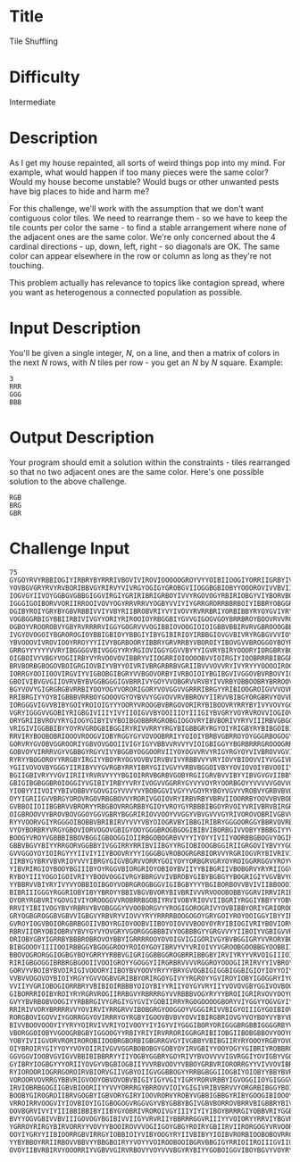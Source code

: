 # Title

Tile Shuffling

# Difficulty 

Intermediate

# Description

As I get my house repainted, all sorts of weird things pop into my mind. For example, what would happen if too many pieces were the same color? Would my house become unstable? Would bugs or other unwanted pests have big places to hide and harm me? 

For this challenge, we'll work with the assumption that we don't want contiguous color tiles. We need to rearrange them - so we have to keep the tile counts per color the same - to find a stable arrangement where none of the adjacent ones are the same color. We're only concerned about the 4 cardinal directions - up, down, left, right - so diagonals are OK. The same color can appear elsewhere in the row or column as long as they're not touching.

This problem actually has relevance to topics like contagion spread, where you want as heterogenous a connected population as possible. 

# Input  Description

You'll be given a single integer, *N*, on a line, and then a matrix of colors in the next *N* rows, with *N* tiles per row - you get an *N* by *N* square. Example:

    3
    RRR
    GGG
    BBB

# Output Description

Your program should emit a solution within the constraints - tiles rearranged so that no two adjacent ones are the same color. Here's one possible solution to the above challenge. 

    RGB
    BRG
    GBR

# Challenge Input

    75
    GYGOYRVYRBBIOGIYIRBRYBYRRRIVBOVIVIROVIOOOOOGROYVYYOIBIIOOGIYORRIIGRBYIVYOI
    YOVBGVGRYRVYRVBORIBBVGYRIRVYVIVRGYOGIGYGROBGVIIOGGBGBIOBYYOOOROVIVVBVIIRBY
    IOGVGYIIVOYGGBGVGBBGIGGVIRGIYGRIRIBRIGRBOYIVVYRGOVOGYRBIRIOBGYVIYBORVBOVIB
    IGGGIGOIBORVVORIIRROOIVOVYOGYRRVRRVYOGBYVVIYIYGRRGRORRBBRBOIYIBBRYOBGGRRBR
    OGIBYROIYGRYBYGBVRBBIVVIYVBYRIIBROBVRIYVYIVOVYRVRRBRIYORBIBBYRYOYGVIYRYROY
    VOGBGGRBIGYBBIIRBIVIVGYYORIYRIROOIOYRBGGBIYGVVGIGOGVGOYBRRBROYBOOVRVVROBYI
    OGBOYVROOROBVYGBYRVRRRRVIGGYGOGRVVVOGIBBIOVOOGIOIOIGBBVBBIRVRVGBROOOGBBRIY
    IVGYOVOGOIYBGROROGIOYBBIGBIOYYBBGIYIBYGIBIRIOYIRBBGIOVGVBIVRYRGBGVVVIOYVGI
    YBVOOOVIVROVIOOYRROYYYIIVYBGRBOORYIBBRYGRVRRBYVBOROIYIBOVGVVBROGGOYBOYRVOR
    GRRGYYYYYYVVRYIBGGGGVBIVGGGYYRYRGIOVIGGYGGVVBYYYIGVRYBIRYOOORYIORGBRYBGGGR
    OIGBOIVYVBGYVOGIIRBYVYRVOOVOVIBBRYVIIOGRRIOIOOOOBVVIOIRGIYIOOBRRRBIBGGRYRY
    BRVBORBGBOGOVBOIGRGIOVBIYVBYYOIVRIVBRGRBRBVGRIIBVVVOVVRYIVYRYYYOOOOIROGYRV
    IORRGYOOIIOOVIRGVIYVIGBOBGIBGRYVVBGOVORBYIVRBOIOIYBGIBGVIVGGOVBVRBOVYIGBIO
    GBOIVIBVGVGIIOVRVBYBVGGBGGGIGVBRRIVYGOYVVOBGRVVRVBYIVVRBYOBBOOBRYBRROOVRGO
    BGYVOVYGIGRGRGBVRRBIYOOYOGYVORORIGORYVOVGGVVGRRRIBRGYYRIBIOOGROIGVVVOVROBI
    RRIBRGIYYOYBIGBBBVRRBOYGOOOVGYOYBVVYGGVOVVRVBBROVYIIRVVBIBGYORGBRVYOVVBRIR
    IORGGGVIGVVBIBYGOIYROIOIGYYYOORYVROOGBVBRGOVORIRYBIBOOVRYRRYBYIVYVOVYGGGIG
    VGRYIGGGVVGOBIYRIGBGIVIIIYIVYIIOIGVVBYOOIIIOYIIIGIYBVGRYVOYRVROVVIOGIOVOVY
    ORYGRIIBVROVYRYGIOGYGIBYIVYBOIBGOBBRRGROBGIOGOVRYIBVBORIVYRYVIIIRBVGBGGBOO
    VRIGIVIGGBBIBYYOYRVGROGBIBGGIRYRIVVRRYYRGYBIGBBGRYRGYOIYRIGBYRYBIBGOIBIVOY
    RRVIRYBOOBOBRIOOOVROOGVIOBYRGGYGYVOVOOBRRIYYOIOIYBRBVGBRROYOYGGGRBOGOGYYIY
    GORVRYGVOBVGGROORIYGBVOVGOOIIVIGYIGYVBBVVRVVYVIOIGBIGGYYBGRBRRRGROOOGRRVRG
    GOBVOYVIRRRVGYVGBBGYRGYVIVYBGGBYOGGOORVIIYOYOGVVRVYRIGYRGYOYVIVBROVVGVIOVR
    RYRYYBOGOROYYRRGBYIRGIYYBOYRYOGVOVBVIRVBVIVYRBBVVYVRYIOVYBIOOVVIYVGGIVBOGB
    YGIIVOVOVBYGGGYIIRIBYVYGVRGBYRRYIBRYGIIVGVYVRBVBGGOIVBYYOVIOVOIYBVOOIIYBGB
    BGIIGBIVRYYVGVIIRIIYRVRVYYYYBGIOIRRVBGRBVGOBYRGIIGRVBVVIBYYIBVGVGVIIBBYBVR
    GBIGIBGBGGBROIOGGIYVGIBIYIRBYYVRYIVOGVVGGRRYGYVYVOYRYOORBGOYYVVVVVGOVVGBIO
    YIOBYYIIVOIYYBIVOBBVYGOVGIGYVVVYVYBOBGGVIVGYYVGOYRYBOYVGVYVROBVYGRBVBVOIRV
    OYYIGRIIGVVBRGYOROVRGOVRBGBOVVYRORIVGOIOVRYIRBVRBYVBRVIIOORRBYOOVVBVBOBBOO
    GVBBOIIOIIBGBRVVBRORYYRBGBOVRRGRBBYGIOYVROYGYRBBBIBGOYRVOIYVRIVBRVBIRGROII
    OIGBROOVVYBROVBOVGGOYGGVGBRYBGGRIRIOVVOOYVVGGYVBVGVVVGYRIVOROVOBRIVGBVVRVG
    RYYVOORVGIYRGGGOIBOBBVBRIBIRVYVVYVBYOIOGRVBYIBBGIRIBRYGGGOORGGYBBRVOVRBGBG
    VYOYBORBRYVRGYGBOVIORVOGOVGBIGYOOYGGGBROGBGOGIBIBVIBORBGIVVOBYYBBBGIYYVGBI
    BOOGYVROYVGBBBIBBOVBGGIGBOOGGIOIIRBGOBOGRBVVYYIYOYYIVIIYOORBBGBOGVYOGIRYYR
    GBBVBGVYBIYYRRGORVGGBBYIVGGIRRYRRIBVIIBGYYRGIOBIOOGBGGIRIIGRGOVIYBVYYGOIOI
    GVVGGOYOYIOIRGYYYIIVIYIIYBOOVRYYYIGGGBGVROBOGRGRBIORVVYRGRIOGVRYBIVRIVIRVR
    IIRBYGYBRYVBVRIOYVVYIBRGYGIGVBGRVVORRYGOIYOYYORBGRVGRYOYROIGGRRGGVYROYVVVO
    YIBVRIRGIOYBOOYBGIIIBYOYRGGVBIORGRIOYOBIOYBVIIYYBIBGRIIVBOBGRVYRYRIIGGVIGR
    RYBOYIIIYOGOIGOIVRIYYBOOVOGGIVRGYBBRGVVIVBROBYGIBYBGBGYYBOGRIGIYVGVBVYGOVO
    YYBBRVVBIYRYIVYVYOBBIOIBGOYVOBRGROGBGGVIGIBGBYYYYBGIBORBOVVBVIVIIBBOOOIOIR
    BIBRIIIGGGYRGGRIOBYIBYYBROYYBBIVBGVBVORYBIVBRIVVVRVOOOBOBBYGGRVIRRVIRIBOGG
    OYORYRGBVRIYGOVGIVIYOROOGGVVROBRRBGOBIYRVIVOBYRIOVVIIBGRIYRGGIYBBYYYOBVYVB
    RRVIYIBIIVOGYBVYRBRVYBVOBGGGYVVOOBORGVYYROGIGOROGRIVYOVBIBBYORIYGRIOROOIYB
    GRYOGBGROGGBVGBVVIGBGVYRBVRYVIOVVYRYYRRRRBOOGOGOYGRYGOIYROYOOIGGYIBYYIRGGV
    GVROYIOGVBOIORGBRBGOIIVBOYRGIOYOOBVIIBOYOIOVVVBOOYOYRYIBIOGIVRIYBOVIORVBOY
    RBRVIIORYOBIOBRVYBVYGYVYOVGRYVGORGGGBBBIVYOGBBBGYYGRGVVYYIIBOIYVGBIGVVRBRB
    ORIOBYGBYIGRRBYBBBROBROVOYBBYIGRRRROOYOVOIGVIGIGORIVGYBVBGGIGRYVVRORYBOIVY
    BIBGOOOYIIIIOOIRBBGGYBGOGGROOYROIOYGOYIBRVYVYVRIOIVYVGROOBGOOBBGYOOBBIIIRI
    BBOVOGRORGGIOGBGYBOYGRRYYRBBVGIGRIGGBBGGROGBRRIBBGBYIRVIYRYYVRVOIGIIIOIOGO
    RIRIGBGOGGIBRBRGBGOOIIVOOIGROYYGOGGYIIRGRBRVVVVRGGROYOOOGIIRIRVYYIVBROYIRB
    GORVYVBOIBYBVOIRIGIVOOORYIIBOYBVYOOVYRYYYBRYGVOGBIGIGGBIGGBIGIOYIOYYOIYOIO
    VVBVVOGOVOYBIOIYRGYYGVVOGBVGRIBBYORIRGOYGIVYYRGROYYGVIROYIOBYIGOGGRYIYOGIB
    VVIIYVGRIOBOGIORRBRYVBIBIOIRBBBYOIOYBIYYRIIYOYGYVRYIIYVOVOVGBYGGIVOVBOGYGY
    GIBORRRIOIBYROIYRYRGRVROGIIRRBGVYRBRRRGYVVRBBBVOGYRYYYBROIIGRIRVOVYOOYGBGV
    GVYYBVRBOBVOOGIYYRBBRGIVYGRGIYGYGVIYGOBIIRRYRGOGOOOOGBORYVIYGGYYOGVGYIYOOI
    RRIRIVVORYBRRRRVVYOVIRVIYRRGRVVIBOBGRGYOOGGOYVGGGIRIVVBIGYOIIIGYGOIBIOVYYO
    RORGBOVIGOVVIYGORRGGYOVIRRRYGYRGBYIGOOVBVBVYOVVIBIRGBRIOVGYVOYBOYVYBYVBYBY
    BIVVBOOVOOOYIYYRYYOIRVIVVRIYOIVOOYYIYIGYVIYGGGIBORYORIGGGBRGBBIGGGGRBYVYYG
    VBORGGOIOBYVGOOGRBGBYIGGOOGYYRBIYRIYIRVRRORIGGRGRIBIIOBGIIBOBGBBOVYOOYOYGV
    YOBYIVIIGVORVRORIROROBIIOOBRGBORBIGBGRRGVGYIVGBBYVBIBGIIRYRYOOOYRGBYOVOBYI
    OIYBROIRYGIYYOYYVOYOIIRIVGVVGGRBOBOBGYGOBYOYIRVGBIYYOOYOGYYGIBRIYROBBROIOY
    GGVGGVIOOBVGVIGVVBBIBIBBRRYYIIYOGBYGGBRYGOYRIVYBVOVVVVIGVRGGIYOVIGBYVGOGRR
    GYIBRYIOGBGYYYORIIYOVGYVBGBIOGBIIYVVRBVOOVYVBBOYGRBVRIORORRGYYVIVVOVIBRVVY
    RYIOROORIOGRRGOROIRVBIORVGIIVGBYOIIGVGGBBOGYYRRBGBGGIIOGBIYOIOBYYBBYBVRRBB
    VOROORVOVRRGYBBVRIGVOOYOBVOVOBVBIGIYIGYVGIYIGRYRORVRBBYIGVOGGIIOYGIGGGVVBO
    IRVIOBRBGOGIIGBVBIOORIIYYVVYORRRGYBRROVVIOIYGIGIVRIBVBRVVYORGRBIBGGYBOIRVG
    BOOBYGIROGROIIBRVGOGBYIGBVORYGIRYIOOVRORVYROBYVGBBIGBBGYRIBYGOOGIBIOOOYYRI
    VRROIRRVOOGVIYIOVBIOYIGIGBOGOGVRGGVGYVBYGBBYBGIVGBVBORROVBRRVBIGBBRYBIVIYV
    OOVBGRVIVYIYIIIBBIBBIBYIIBYGYOBRIVROROIVGYIIIYIYIYIBOYBRRRGIYOBBVRIYGGBVOO
    BVYYOGVGBIVVBVIIIGOVOGYBGIBIVVIIGYVRVRIIYBBRRRGGVRIIIYYVOIORYYRRVIYBGVRIYO
    YGRROYRIRGYBIRVORRYYVOVYYBOOIROVVVOGIIGOYGBGYROIRYGBIIRVIIRORGOGYVRVOOROOV
    OOYIYGRYYIIBIOORRGBVIRRGYIOBBIOIYVIBYOOGYRYIIVBIBYYIOIBVRORBIOOBOBOVRRGBVR
    YYBYBBOYRRIIRBOVVBBVYYBBGBOIRYYVOYYVOIROOBOOIBGRVBBGIGYRRIOIIROIIIGVIIGIOO
    OVOYIIBVRBIRVYOOORRIYVGBVVGIRVRBOVYVOYVVVBGYRYBIYYGOBOIGGVIBOYBGVYVOYRYYRG
